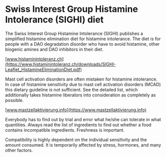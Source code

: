 # Swiss Interest Group Histamine Intolerance (SIGHI) diet

The Swiss Interest Group Histamine Intolerance (SIGHI) publishes a simplified
histamine elimination diet for histamine intolerance. The diet is for people
with a DAO degradation disorder who have to avoid histamine, other biogenic
amines and DAO inhibitors in their diet.

[www.histaminintoleranz.ch](https://www.histaminintoleranz.ch/downloads/SIGHI-Leaflet_HistamineEliminationDiet.pdf)

Mast cell activation disorders are often mistaken for histamine intolerance. In
case of histamine sensitivity due to mast cell activation disorders (MCAD) this
dietary guideline is not sufficient. See the detailed list, which additionally
takes histamine liberators into consideration as completely as possible. 

[www.mastzellaktivierung.info](https://www.mastzellaktivierung.info)

Everybody has to find out by trial and error what he/she can tolerate in what
quantities. Always read the list of ingredients to find out whether a food
contains incompatible ingredients. Freshness is important.

Compatibility is highly dependent on the individual sensitivity and the amount
consumed. It is temporarily affected by stress, hormones, and many other factors.

